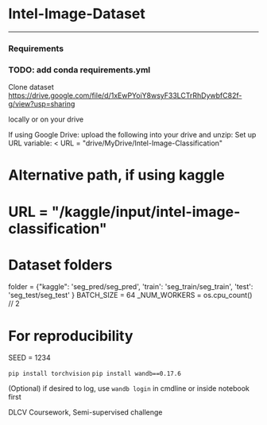 # Intel-Image-Dataset
--- 
### Requirements

### TODO: add conda requirements.yml 

Clone dataset https://drive.google.com/file/d/1xEwPYoiY8wsyF33LCTrRhDywbfC82f-g/view?usp=sharing

locally or on your drive

If using Google Drive:
upload the following into your drive and unzip: 
Set up URL variable:
<
URL = "drive/MyDrive/Intel-Image-Classification"
# Alternative path, if using kaggle
# URL = "/kaggle/input/intel-image-classification"
# Dataset folders
folder = {"kaggle": 'seg_pred/seg_pred',
          'train': 'seg_train/seg_train',
          'test': 'seg_test/seg_test'
          }
BATCH_SIZE = 64
_NUM_WORKERS = os.cpu_count() // 2
# For reproducibility
SEED = 1234


`` pip install torchvision ``
`` pip install wandb==0.17.6 ``

(Optional) if desired to log, use ``wandb login`` in cmdline or inside notebook first
>
>
DLCV Coursework, Semi-supervised challenge 
